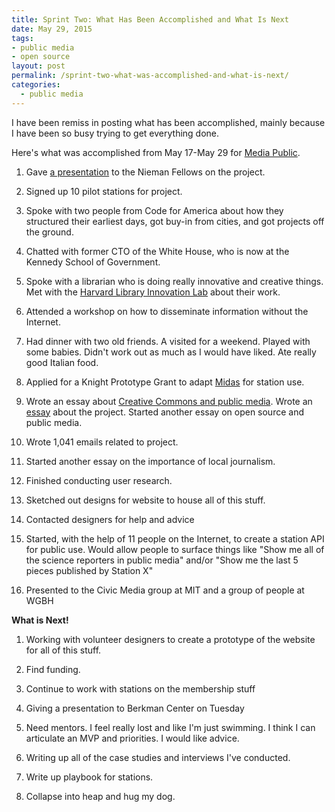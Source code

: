```yaml
---
title: Sprint Two: What Has Been Accomplished and What Is Next
date: May 29, 2015
tags:
- public media
- open source
layout: post
permalink: /sprint-two-what-was-accomplished-and-what-is-next/
categories:
  - public media
---
```


I have been remiss in posting what has been accomplished, mainly because I have been so busy trying to get everything done.

Here's what was accomplished from May 17-May 29 for [Media Public](melodykramer.github.io/mediapublic/).

1. Gave [a presentation](https://docs.google.com/presentation/d/1bYqk1JpzajJl6guDcS7LLadPqTiX9e8p0ZSH5sB50AY/edit?usp=sharing) to the Nieman Fellows on the project.

2. Signed up 10 pilot stations for project.

3. Spoke with two people from Code for America about how they structured their earliest days, got buy-in from cities, and got projects off the ground.

4. Chatted with former CTO of the White House, who is now at the Kennedy School of Government.

5. Spoke with a librarian who is doing really innovative and creative things. Met with the [Harvard Library Innovation Lab](librarylab.law.harvard.edu/projects.html) about their work.

6. Attended a workshop on how to disseminate information without the Internet.

7. Had dinner with two old friends. A visited for a weekend. Played with some babies. Didn't work out as much as I would have liked. Ate really good Italian food.

 8. Applied for a Knight Prototype Grant to adapt [Midas](https://midas-dev.18f.us) for station use.

 9. Wrote an essay about [Creative Commons and public media](http://current.org/2015/05/why-more-public-media-content-should-be-licensed-under-creative-commons/). Wrote an [essay](http://www.niemanlab.org/2015/05/what-exactly-does-it-mean-to-be-a-member-of-a-public-radio-station-can-that-definition-expand/) about the project. Started another essay on open source and public media.

 10. Wrote 1,041 emails related to project.

 11. Started another essay on the importance of local journalism.

 12. Finished conducting user research.

 13. Sketched out designs for website to house all of this stuff.

 14. Contacted designers for help and advice

 15. Started, with the help of 11 people on the Internet, to create a station API for public use. Would allow people to surface things like "Show me all of the science reporters in public media" and/or "Show me the last 5 pieces published by Station X"

 16. Presented to the Civic Media group at MIT and a group of people at WGBH

 **What is Next!**

 1. Working with volunteer designers to create a prototype of the website for all of this stuff.

 2. Find funding.

 3. Continue to work with stations on the membership stuff

 4. Giving a presentation to Berkman Center on Tuesday

 5. Need mentors. I feel really lost and like I'm just swimming. I think I can articulate an MVP and priorities. I would like advice.

 6. Writing up all of the case studies and interviews I've conducted.

 7. Write up playbook for stations.

 8. Collapse into heap and hug my dog.
